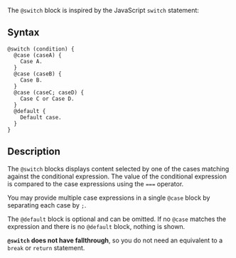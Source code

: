 The `@switch` block is inspired by the JavaScript `switch` statement:

## Syntax

```angular-html
@switch (condition) {
  @case (caseA) {
    Case A.
  }
  @case (caseB) {
    Case B.
  }
  @case (caseC; caseD) {
    Case C or Case D.
  }
  @default {
    Default case.
  }
}
```

## Description

The `@switch` blocks displays content selected by one of the cases matching against the conditional
expression. The value of the conditional expression is compared to the case expressions using
the `===` operator.

You may provide multiple case expressions in a single `@case` block by separating each case by `;`.

The `@default` block is optional and can be omitted. If no `@case` matches the expression and there
is no `@default` block, nothing is shown.

**`@switch` does not have fallthrough**, so you do not need an equivalent to a `break` or `return`
statement.
